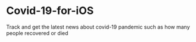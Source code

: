 # Covid-19-for-iOS
Track and get the latest news about covid-19 pandemic such as how many people recovered or died
